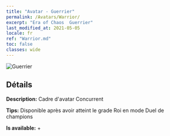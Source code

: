 ```yaml
---
title: "Avatar - Guerrier"
permalink: /Avatars/Warrior/
excerpt: "Era of Chaos  Guerrier"
last_modified_at: 2021-05-05
locale: fr
ref: "Warrior.md"
toc: false
classes: wide
---
```

 ![Guerrier](/images/a/avatarFrame_1.png)

## Détails

 **Description:** Cadre d'avatar Concurrent 

 **Tips:** Disponible après avoir atteint le grade Roi en mode Duel de champions 

 **Is available:**  + 

